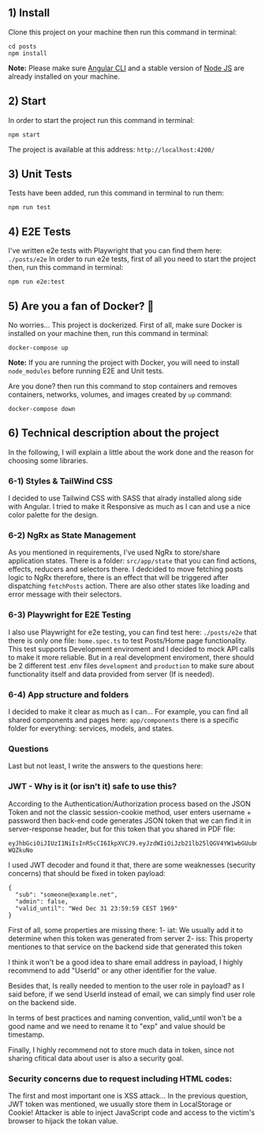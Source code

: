 ## 1) Install
Clone this project on your machine then run this command in terminal:

```
cd posts
npm install
```

**Note:** Please make sure [Angular CLI](https://angular.dev/tools/cli) and a stable version of [Node JS](https://nodejs.org/en/download/package-manager/current) are already installed on your machine.

## 2) Start
In order to start the project run this command in terminal:

```
npm start
```

The project is available at this address: `http://localhost:4200/`

## 3) Unit Tests
Tests have been added, run this command in terminal to run them:

```
npm run test
```

## 4) E2E Tests
I've written e2e tests with Playwright that you can find them here: `./posts/e2e` In order to run e2e tests, first of all you need to start the project then, run this command in terminal:

```
npm run e2e:test
```

## 5) Are you a fan of Docker? 🐳
No worries... This project is dockerized. First of all, make sure Docker is installed on your machine then, run this command in terminal:

```
docker-compose up
```

**Note:** If you are running the project with Docker, you will need to install `node_modules` before running E2E and Unit tests.

Are you done? then run this command to stop containers and removes containers, networks, volumes, and images created by `up` command:

```
docker-compose down
```

## 6) Technical description about the project
In the following, I will explain a little about the work done and the reason for choosing some libraries.

### 6-1) Styles & TailWind CSS
I decided to use Tailwind CSS with SASS that alrady installed along side with Angular. I tried to make it Responsive as much as I can and use a nice color palette for the design.

### 6-2) NgRx as State Management
As you mentioned in requirements, I've used NgRx to store/share application states. There is a folder: `src/app/state` that you can find actions, effects, reducers and selectors there. I dedcided to move fetching posts logic to NgRx therefore, there is an effect that will be triggered after dispatching `fetchPosts` action. There are also other states like loading and error message with their selectors.

### 6-3) Playwright for E2E Testing
I also use Playwright for e2e testing, you can find test here: `./posts/e2e` that there is only one file: `home.spec.ts` to test Posts/Home page functionality. This test supports Development enviroment and I decided to mock API calls to make it more reliable. But in a real development enviroment, there should be 2 different test .env files `development` and `production` to make sure about functionality itself and data provided from server (If is needed).

### 6-4) App structure and folders
I decided to make it clear as much as I can... For example, you can find all shared components and pages here: `app/components` there is a specific folder for everything: services, models, and states.

### Questions

Last but not least, I write the answers to the questions here:

### JWT - Why is it (or isn't it) safe to use this?

According to the Authentication/Authorization process based on the JSON Token and not the classic session-cookie method, user enters username + password then back-end code generates JSON token that we can find it in server-response header, but for this token that you shared in PDF file:

```
eyJhbGciOiJIUzI1NiIsInR5cCI6IkpXVCJ9.eyJzdWIiOiJzb21lb25lQGV4YW1wbGUubmV0IiwiYWRtaW4iOmZhbHNlLCJ2YWxpZF91bnRpbCI6IldlZCBEZWMgMzEgMjM6NTk6NTkgQ0VTVCAxOTY5In0.4bl2puoaRetNjO1GsweKOnnQsYgwNa9bQIC-WQZkuNo
```

I used JWT decoder and found it that, there are some weaknesses (security concerns) that should be fixed in token payload:

```
{
  "sub": "someone@example.net",
  "admin": false,
  "valid_until": "Wed Dec 31 23:59:59 CEST 1969"
}
```

First of all, some properties are missing there:
1- iat: We usually add it to determine when this token was generated from server
2- iss: This property mentiones to that service on the backend side that generated this token

I think it won't be a good idea to share email address in payload, I highly recommend to add "UserId" or any other identifier for the value.

Besides that, Is really needed to mention to the user role in payload? as I said before, if we send UserId instead of email, we can simply find user role on the backend side.

In terms of best practices and naming convention, valid_until won't be a good name and we need to rename it to "exp" and value should be timestamp.

Finally, I highly recommend not to store much data in token, since not sharing cfitical data about user is also a security goal.

### Security concerns due to request including HTML codes:

The first and most important one is XSS attack... In the previous question, JWT token was mentioned, we usually store them in LocalStorage or Cookie! Attacker is able to inject JavaScript code and access to the victim's browser to hijack the tokan value.
